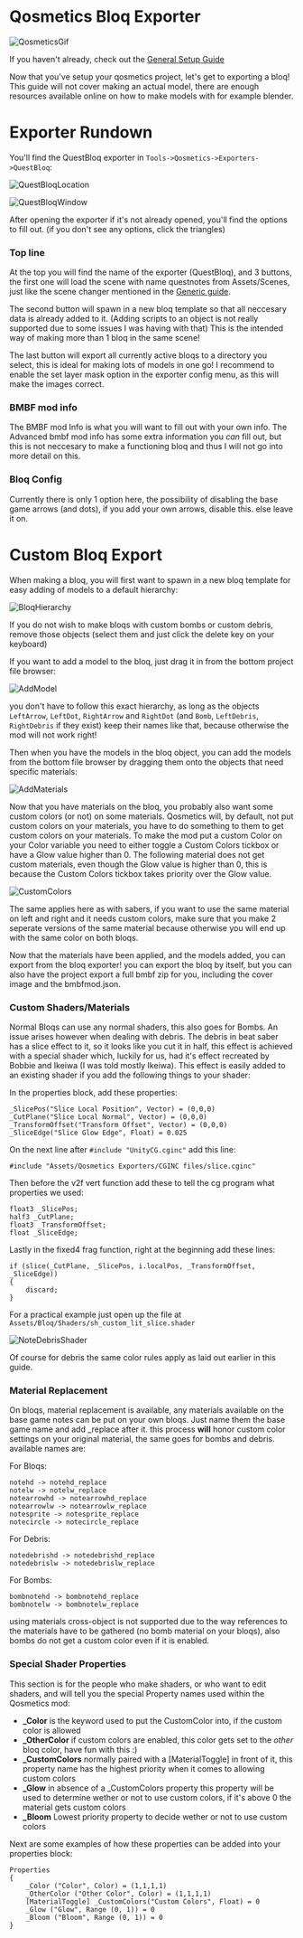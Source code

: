 # Qosmetics Bloq Exporter

![QosmeticsGif](https://raw.githubusercontent.com/RedBrumbler/Qosmetics/master/Wiki/Images/Generic/Qosmetics.gif)

If you haven't already, check out the [General Setup Guide](https://github.com/RedBrumbler/Qosmetics/wiki/Qosmetics-General-Setup)

Now that you've setup your qosmetics project, let's get to exporting a bloq! This guide will not cover making an actual model, there are enough resources available online on how to make models with for example blender.

# Exporter Rundown

You'll find the QuestBloq exporter in `Tools->Qosmetics->Exporters->QuestBloq`:

![QuestBloqLocation](https://raw.githubusercontent.com/RedBrumbler/Qosmetics/master/Wiki/Images/Bloqs/QuestBloqLocation.png)

![QuestBloqWindow](https://raw.githubusercontent.com/RedBrumbler/Qosmetics/master/Wiki/Images/Bloqs/QuestBloqWindow.png)

After opening the exporter if it's not already opened, you'll find the options to fill out. (if you don't see any options, click the triangles)

### Top line

At the top you will find the name of the exporter (QuestBloq), and 3 buttons, the first one will load the scene with name questnotes from Assets/Scenes, just like the scene changer mentioned in the [Generic guide]().

The second button will spawn in a new bloq template so that all neccesary data is already added to it. (Adding scripts to an object is not really supported due to some issues I was having with that) This is the intended way of making more than 1 bloq in the same scene!

The last button will export all currently active bloqs to a directory you select, this is ideal for making lots of models in one go! I recommend to enable the set layer mask option in the exporter config menu, as this will make the images correct.

### BMBF mod info

The BMBF mod Info is what you will want to fill out with your own info. The Advanced bmbf mod info has some extra information you *can* fill out, but this is not neccesary to make a functioning bloq and thus I will not go into more detail on this.

### Bloq Config

Currently there is only 1 option here, the possibility of disabling the base game arrows (and dots), if you add your own arrows, disable this. else leave it on.

# Custom Bloq Export

When making a bloq, you will first want to spawn in a new bloq template for easy adding of models to a default hierarchy:

![BloqHierarchy](https://raw.githubusercontent.com/RedBrumbler/Qosmetics/master/Wiki/Images/Bloqs/BloqHierarchy.png)

If you do not wish to make bloqs with custom bombs or custom debris, remove those objects (select them and just click the delete key on your keyboard)

If you want to add a model to the bloq, just drag it in from the bottom project file browser:

![AddModel](https://raw.githubusercontent.com/RedBrumbler/Qosmetics/master/Wiki/Images/Bloqs/AddModel.png)

you don't have to follow this exact hierarchy, as long as the objects `LeftArrow`, `LeftDot`, `RightArrow` and `RightDot` (and `Bomb`, `LeftDebris`, `RightDebris` if they exist) keep their names like that, because otherwise the mod will not work right!

Then when you have the models in the bloq object, you can add the models from the bottom file browser by dragging them onto the objects that need specific materials:

![AddMaterials](https://raw.githubusercontent.com/RedBrumbler/Qosmetics/master/Wiki/Images/Bloqs/AddMaterials.png)

Now that you have materials on the bloq, you probably also want some custom colors (or not) on some materials. Qosmetics will, by default, not put custom colors on your materials, you have to do something to them to get custom colors on your materials. To make the mod put a custom Color on your Color variable you need to either toggle a Custom Colors tickbox or have a Glow value higher than 0. The following material does not get custom materials, even though the Glow value is higher than 0, this is because the Custom Colors tickbox takes priority over the Glow value.

![CustomColors](https://raw.githubusercontent.com/RedBrumbler/Qosmetics/master/Wiki/Images/Bloqs/CustomColors.png)

The same applies here as with sabers, if you want to use the same material on left and right and it needs custom colors, make sure that you make 2 seperate versions of the same material because otherwise you will end up with the same color on both bloqs.

Now that the materials have been applied, and the models added, you can export from the bloq exporter! you can export the bloq by itself, but you can also have the project export a full bmbf zip for you, including the cover image and the bmbfmod.json.

### Custom Shaders/Materials
Normal Bloqs can use any normal shaders, this also goes for Bombs. An issue arises however when dealing with debris. The debris in beat saber has a slice effect to it, so it looks like you cut it in half, this effect is achieved with a special shader which, luckily for us, had it's effect recreated by Bobbie and Ikeiwa (I was told mostly Ikeiwa). This effect is easily added to an existing shader if you add the following things to your shader:

In the properties block, add these properties:
```
_SlicePos("Slice Local Position", Vector) = (0,0,0)
_CutPlane("Slice Local Normal", Vector) = (0,0,0)
_TransformOffset("Transform Offset", Vector) = (0,0,0)
_SliceEdge("Slice Glow Edge", Float) = 0.025
```

On the next line after `#include "UnityCG.cginc"` add this line:
```
#include "Assets/Qosmetics Exporters/CGINC files/slice.cginc"
```

Then before the v2f vert function add these to tell the cg program what properties we used:
```
float3 _SlicePos;
half3 _CutPlane;
float3 _TransformOffset;
float _SliceEdge;
```

Lastly in the fixed4 frag function, right at the beginning add these lines:
```
if (slice(_CutPlane, _SlicePos, i.localPos, _TransformOffset, _SliceEdge)) 
{
	discard;
}
```

For a practical example just open up the file at `Assets/Bloq/Shaders/sh_custom_lit_slice.shader`

![NoteDebrisShader](https://raw.githubusercontent.com/RedBrumbler/Qosmetics/master/Wiki/Images/Bloqs/NoteDerisShader.png)


Of course for debris the same color rules apply as laid out earlier in this guide.

### Material Replacement

On bloqs, material replacement is available, any materials available on the base game notes can be put on your own bloqs. Just name them the base game name and add _replace after it. this process **will** honor custom color settings on your original material, the same goes for bombs and debris. available names are:

For Bloqs:
```
notehd -> notehd_replace
notelw -> notelw_replace
notearrowhd -> notearrowhd_replace
notearrowlw -> notearrowlw_replace
notesprite -> notesprite_replace
notecircle -> notecircle_replace
```

For Debris:
```
notedebrishd -> notedebrishd_replace
notedebrislw -> notedebrislw_replace
```

For Bombs:
```
bombnotehd -> bombnotehd_replace
bombnotelw -> bombnotelw_replace
```

using materials cross-object is not supported due to the way references to the materials have to be gathered (no bomb material on your bloqs), also bombs do not get a custom color even if it is enabled.

### Special Shader Properties

This section is for the people who make shaders, or who want to edit shaders, and will tell you the special Property names used within the Qosmetics mod:
 - **_Color** is the keyword used to put the CustomColor into, if the custom color is allowed
 - **_OtherColor** if custom colors are enabled, this color gets set to the *other* bloq color, have fun with this :)
 - **_CustomColors** normally paired with a \[MaterialToggle\] in front of it, this property name has the highest priority when it comes to allowing custom colors
 - **_Glow** in absence of a _CustomColors property this property will be used to determine wether or not to use custom colors, if it's above 0 the material gets custom colors
 - **_Bloom** Lowest priority property to decide wether or not to use custom colors

Next are some examples of how these properties can be added into your properties block:
```
Properties
{
    _Color ("Color", Color) = (1,1,1,1)
    _OtherColor ("Other Color", Color) = (1,1,1,1)
    [MaterialToggle] _CustomColors("Custom Colors", Float) = 0
    _Glow ("Glow", Range (0, 1)) = 0
    _Bloom ("Bloom", Range (0, 1)) = 0
}
```